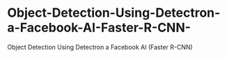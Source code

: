 # Object-Detection-Using-Detectron-a-Facebook-AI-Faster-R-CNN-
Object Detection Using Detectron a Facebook AI (Faster R-CNN)

